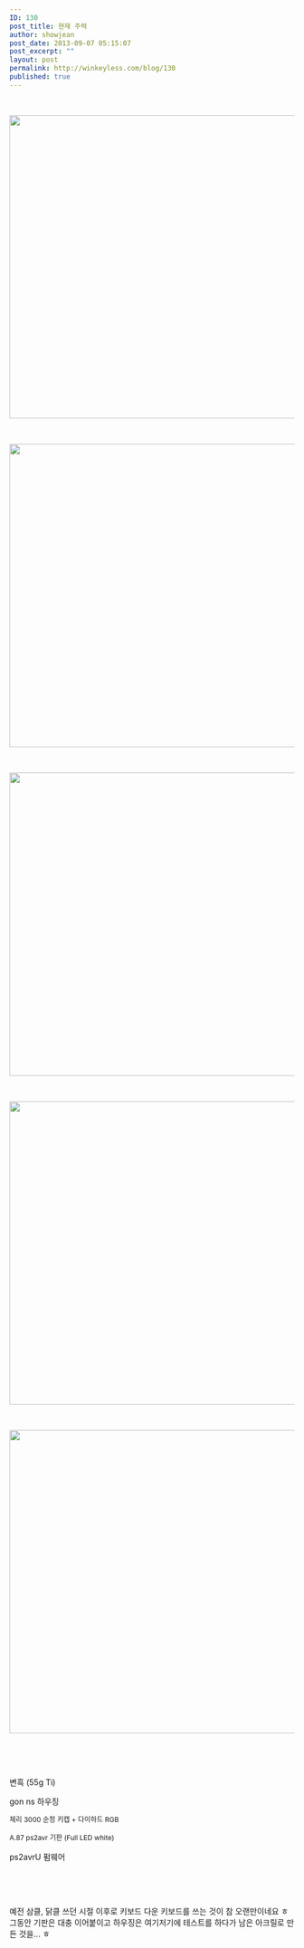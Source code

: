 ```yaml
---
ID: 130
post_title: 현재 주력
author: showjean
post_date: 2013-09-07 05:15:07
post_excerpt: ""
layout: post
permalink: http://winkeyless.com/blog/130
published: true
---
```

<p><br /></p><p style="text-align: center; clear: none; float: none;"><img src="http://winkeyless.com/blog/wp-content/uploads/1/cfile9.uf.277BE43F522AB4281E9396.jpg" class="aligncenter" width="800" height="536" filename="DSC_9426.jpg" filemime="image/jpeg" style="""" /></p><p><br /></p><p style="text-align: center; clear: none; float: none;"><img src="http://winkeyless.com/blog/wp-content/uploads/1/cfile29.uf.260E8C3F522AB42917F6E7.jpg" class="aligncenter" width="800" height="536" filename="DSC_9427.jpg" filemime="image/jpeg" style="""" /></p><p><br /></p><p style="text-align: center; clear: none; float: none;"><img src="http://winkeyless.com/blog/wp-content/uploads/1/cfile8.uf.210FAB3F522AB42917A4EC.jpg" class="aligncenter" width="800" height="536" filename="DSC_9429.jpg" filemime="image/jpeg" style="""" /></p><p><br /></p><p style="text-align: center; clear: none; float: none;"><img src="http://winkeyless.com/blog/wp-content/uploads/1/cfile1.uf.2567773F522AB42925AB38.jpg" class="aligncenter" width="800" height="536" filename="DSC_9431.jpg" filemime="image/jpeg" style="""" /></p><p><br /></p><p style="text-align: center; clear: none; float: none;"><img src="http://winkeyless.com/blog/wp-content/uploads/1/cfile4.uf.2275E93F522AB42A200BBE.jpg" class="aligncenter" width="800" height="536" filename="DSC_9435.jpg" filemime="image/jpeg" style="""" /></p><p><br /></p><p><br /></p><p>변흑 (55g Ti)</p><p>gon ns 하우징</p><p><span style="font-size: 9pt; line-height: 1.5;">체리 3000 순정 키캡 + 다이하드 RGB</span></p><p><span style="font-size: 9pt; line-height: 1.5;">A.87 ps2avr 기판 (Full LED white)</span></p><p>ps2avrU 펌웨어</p><p><br /></p><p><br /></p><p>예전 삼클, 닭클 쓰던 시절 이후로 키보드 다운 키보드를 쓰는 것이 참 오랜만이네요 ㅎ 그동안 기판은 대충 이어붙이고 하우징은 여기저기에 테스트를 하다가 남은 아크릴로 만든 것을... ㅎ</p><p><span style="font-size: 9pt; line-height: 1.5;"><br /></span></p><p><span style="font-size: 9pt; line-height: 1.5;"><br /></span></p><p><span style="font-size: 9pt; line-height: 1.5;"><br /></span></p><p><span style="font-size: 9pt; line-height: 1.5;"></span><span style="font-size: 9pt; line-height: 1.5;"></span><span style="font-size: 9pt; line-height: 1.5;"></span><span style="font-size: 9pt; line-height: 1.5;"></span><span style="font-size: 9pt; line-height: 1.5;"></span></p>